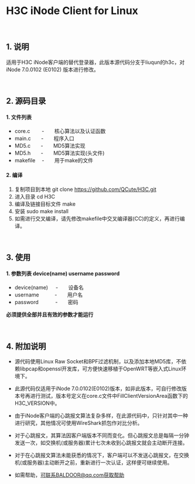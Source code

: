 # H3C iNode Client for Linux

<br>

## 1. 说明
适用于H3C iNode客户端的替代登录器，此版本源代码分支于liuqun的h3c，对 iNode 7.0.0102 (E0102) 版本进行修改。

<br>

## 2. 源码目录
#### 1. 文件列表
* core.c&emsp;&emsp; -&emsp;&emsp;核心算法以及认证函数
* main.c&emsp;&emsp;-&emsp;&emsp;程序入口
* MD5.c&emsp;&emsp;-&emsp;&emsp;MD5算法实现
* MD5.h&emsp;&emsp;-&emsp;&emsp;MD5算法实现(头文件)
* makefile&emsp; -&emsp;&emsp;用于make的文件

#### 2. 编译
1. 复制项目到本地 git clone https://github.com/QCute/H3C.git
2. 进入目录 cd H3C
3. 编译及链接目标文件 make
4. 安装 sudo make install
5. 如需进行交叉编译，请先修改makefile中交叉编译器(CC)的定义，再进行编译。

<br>

## 3. 使用

#### 1. 参数列表 device(name) username password
* device(name)&emsp;&ensp;-&emsp;&emsp;设备名
* username&emsp;&emsp;&ensp;&nbsp;&nbsp;-&emsp;&emsp;用户名
* password&emsp;&emsp;&emsp; -&emsp;&emsp;密码

**必须提供全部并且有效的参数才能运行**

<br>

## 4. 附加说明

* 源代码使用Linux Raw Socket和BPF过滤机制，以及添加本地MD5库，不依赖libpcap和openssl开发库，可方便快速移植于OpenWRT等嵌入式Linux环境下。

* 此源代码仅适用于iNode 7.0.0102(E0102)版本，如非此版本，可自行修改版本号再进行测试，版本号定义在core.c文件中FillClientVersionArea函数下的H3C_VERSION中。

* 由于iNode客户端的心跳报文算法复杂多样，在此源代码中，只针对其中一种进行研究，其他情况可使用WireShark抓包作对比分析。

* 对于心跳报文，其算法因客户端版本不同而变化。但心跳报文总是每隔一分钟发送一次，如交换机(或服务器)累计七次未收到心跳报文就会主动断开连接。

* 对于在心跳报文算法未能获悉的情况下，客户端可以不发送心跳报文，在交换机(或服务器)主动断开之前，重新进行一次认证，这样便可继续使用。

* 如需帮助，可联系BALDOOR@qq.com获取帮助
